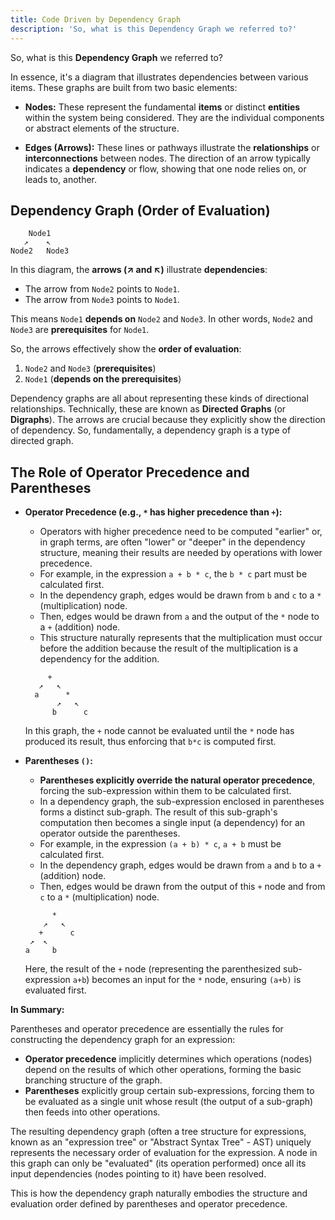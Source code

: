 ```yaml
---
title: Code Driven by Dependency Graph
description: 'So, what is this Dependency Graph we referred to?'
---
```

So, what is this **Dependency Graph** we referred to?

In essence, it's a diagram that illustrates dependencies between various items. These graphs are built from two basic elements:

-   **Nodes:** These represent the fundamental **items** or distinct **entities** within the system being considered. They are the individual components or abstract elements of the structure.

-   **Edges (Arrows):** These lines or pathways illustrate the **relationships** or **interconnections** between nodes. The direction of an arrow typically indicates a **dependency** or flow, showing that one node relies on, or leads to, another.

## Dependency Graph (Order of Evaluation)

```
    Node1
   ↗    ↖
Node2   Node3
```

In this diagram, the **arrows (↗ and ↖)** illustrate **dependencies**:

-   The arrow from `Node2` points to `Node1`.
-   The arrow from `Node3` points to `Node1`.

This means `Node1` **depends on** `Node2` and `Node3`. In other words, `Node2` and `Node3` are **prerequisites** for `Node1`.

So, the arrows effectively show the **order of evaluation**:

1.  `Node2` and `Node3` (**prerequisites**)
2.  `Node1` (**depends on the prerequisites**)

Dependency graphs are all about representing these kinds of directional relationships. Technically, these are known as **Directed Graphs** (or **Digraphs**). The arrows are crucial because they explicitly show the direction of dependency. So, fundamentally, a dependency graph is a type of directed graph.

## The Role of Operator Precedence and Parentheses

-   **Operator Precedence (e.g., `*` has higher precedence than `+`):**

    -   Operators with higher precedence need to be computed "earlier" or, in graph terms, are often "lower" or "deeper" in the dependency structure, meaning their results are needed by operations with lower precedence.
    -   For example, in the expression `a + b * c`, the `b * c` part must be calculated first.
    -   In the dependency graph, edges would be drawn from `b` and `c` to a `*` (multiplication) node.
    -   Then, edges would be drawn from `a` and the output of the `*` node to a `+` (addition) node.
    -   This structure naturally represents that the multiplication must occur before the addition because the result of the multiplication is a dependency for the addition.

    ```
         +
       ↗   ↖
      a      *
           ↗   ↖
          b      c
    ```

    In this graph, the `+` node cannot be evaluated until the `*` node has produced its result, thus enforcing that `b*c` is computed first.

-   **Parentheses `()`:**

    -   **Parentheses explicitly override the natural operator precedence**, forcing the sub-expression within them to be calculated first.
    -   In a dependency graph, the sub-expression enclosed in parentheses forms a distinct sub-graph. The result of this sub-graph's computation then becomes a single input (a dependency) for an operator outside the parentheses.
    -   For example, in the expression `(a + b) * c`, `a + b` must be calculated first.
    -   In the dependency graph, edges would be drawn from `a` and `b` to a `+` (addition) node.
    -   Then, edges would be drawn from the output of this `+` node and from `c` to a `*` (multiplication) node.

    ```
          *
        ↗   ↖
       +      c
     ↗  ↖
    a     b

    ```

    Here, the result of the `+` node (representing the parenthesized sub-expression `a+b`) becomes an input for the `*` node, ensuring `(a+b)` is evaluated first.


**In Summary:**

Parentheses and operator precedence are essentially the rules for constructing the dependency graph for an expression:

-   **Operator precedence** implicitly determines which operations (nodes) depend on the results of which other operations, forming the basic branching structure of the graph.
-   **Parentheses** explicitly group certain sub-expressions, forcing them to be evaluated as a single unit whose result (the output of a sub-graph) then feeds into other operations.

The resulting dependency graph (often a tree structure for expressions, known as an "expression tree" or "Abstract Syntax Tree" - AST) uniquely represents the necessary order of evaluation for the expression. A node in this graph can only be "evaluated" (its operation performed) once all its input dependencies (nodes pointing to it) have been resolved.

This is how the dependency graph naturally embodies the structure and evaluation order defined by parentheses and operator precedence.
